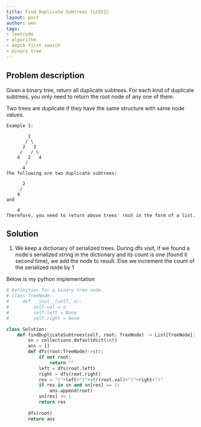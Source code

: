 ```yaml
---
title: Find Duplicate Subtrees (LC652)
layout: post
author: wen
tags:
- leetcode
- algorithm
- depth first search
- binary tree
---
```


## Problem description
Given a binary tree, return all duplicate subtrees. For each kind of duplicate subtrees, you only need to return the root node of any one of them.

Two trees are duplicate if they have the same structure with same node values.
```
Example 1:

        1
       / \
      2   3
     /   / \
    4   2   4
       /
      4
The following are two duplicate subtrees:

      2
     /
    4
and

    4
Therefore, you need to return above trees' root in the form of a list.
```

## Solution
1. We keep a dictionary of serialized trees. During dfs visit, if we found a node's serialized string in the dictionary and its count is one (found it second time), we add the node to result. Else we increment the count of the serialized node by 1

Below is my python implementation
```python
# Definition for a binary tree node.
# class TreeNode:
#     def __init__(self, x):
#         self.val = x
#         self.left = None
#         self.right = None

class Solution:
    def findDuplicateSubtrees(self, root: TreeNode) -> List[TreeNode]:
        sn = collections.defaultdict(int)
        ans = []
        def dfs(root:TreeNode)->str:
            if not root:
                return ""
            left = dfs(root.left)
            right = dfs(root.right)
            res = "("+left+")"+str(root.val)+"("+right+")"
            if res in sn and sn[res] == 1:
                ans.append(root)
            sn[res] += 1
            return res
        
        dfs(root)
        return ans
				
```